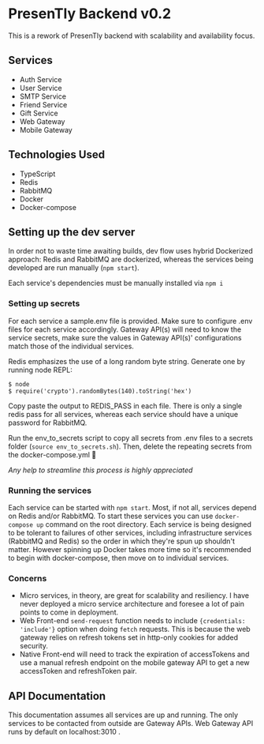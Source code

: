 # PresenTly Backend v0.2

This is a rework of PresenTly backend with scalability and availability focus.

## Services
- Auth Service
- User Service
- SMTP Service
- Friend Service
- Gift Service
- Web Gateway
- Mobile Gateway

## Technologies Used

- TypeScript
- Redis
- RabbitMQ
- Docker
- Docker-compose

## Setting up the dev server

In order not to waste time awaiting builds, dev flow uses hybrid Dockerized approach: Redis and RabbitMQ are dockerized, whereas the services being developed are run manually (`npm start`).

Each service's dependencies must be manually installed via `npm i`

### Setting up secrets

For each service a sample.env file is provided. Make sure to configure .env files for each service accordingly. Gateway API(s) will need to know the service secrets, make sure the values in Gateway API(s)' configurations match those of the individual services.

Redis emphasizes the use of a long random byte string. Generate one by running node REPL:
```
$ node
$ require('crypto').randomBytes(140).toString('hex')
```
Copy paste the output to REDIS_PASS in each file. There is only a single redis pass for all services, whereas each service should have a unique password for RabbitMQ.

Run the env_to_secrets script to copy all secrets from .env files to a secrets folder (`source env_to_secrets.sh`). Then, delete the repeating secrets from the docker-compose.yml 🫠

*Any help to streamline this process is highly appreciated*

### Running the services

Each service can be started with `npm start`. Most, if not all, services depend on Redis and/or RabbitMQ. To start these services you can use `docker-compose up` command on the root directory. Each service is being designed to be tolerant to failures of other services, including infrastructure services (RabbitMQ and Redis) so the order in which they're spun up shouldn't matter. However spinning up Docker takes more time so it's recommended to begin with docker-compose, then move on to individual services.

### Concerns

+ Micro services, in theory, are great for scalability and resiliency. I have never deployed a micro service architecture and foresee a lot of pain points to come in deployment.
+ Web Front-end `send-request` function needs to include `{credentials: 'include'}` option when doing `fetch` requests. This is because the web gateway relies on refresh tokens set in http-only cookies for added security.
+ Native Front-end will need to track the expiration of accessTokens and use a manual refresh endpoint on the mobile gateway API to get a new accessToken and refreshToken pair.

## API Documentation

This documentation assumes all services are up and running. The only services to be contacted from outside are Gateway APIs. Web Gateway API runs by default on localhost:3010 . 